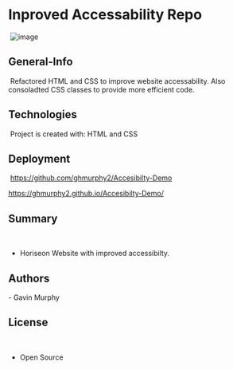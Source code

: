 # Inproved Accessability Repo
​
![image](assets/images/digital-marketing-meeting.jpg)
​
## General-Info
​
Refactored HTML and CSS to improve website accessability. Also consoladted CSS classes to provide more efficient code.  

## Technologies
​
Project is created with:
HTML and CSS​
​
## Deployment
​
https://github.com/ghmurphy2/Accesibilty-Demo

https://ghmurphy2.github.io/Accesibilty-Demo/
​
## Summary
​
- Horiseon Website with improved accessibilty. 
​
## Authors

​- Gavin Murphy
​
## License
​
- Open Source